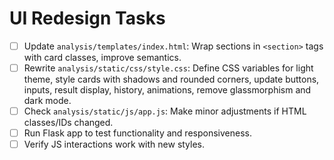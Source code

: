 # UI Redesign Tasks

- [ ] Update `analysis/templates/index.html`: Wrap sections in `<section>` tags with card classes, improve semantics.
- [ ] Rewrite `analysis/static/css/style.css`: Define CSS variables for light theme, style cards with shadows and rounded corners, update buttons, inputs, result display, history, animations, remove glassmorphism and dark mode.
- [ ] Check `analysis/static/js/app.js`: Make minor adjustments if HTML classes/IDs changed.
- [ ] Run Flask app to test functionality and responsiveness.
- [ ] Verify JS interactions work with new styles.
